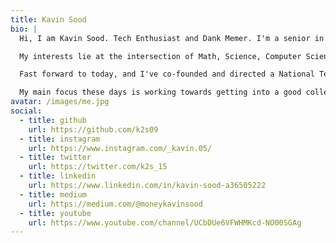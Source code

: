 ```yaml
---
title: Kavin Sood
bio: |
  Hi, I am Kavin Sood. Tech Enthusiast and Dank Memer. I'm a senior in High School in India in the STEM Field. I enjoy creating things that live on the internet. 

  My interests lie at the intersection of Math, Science, Computer Science, and Information Technology. I'm attracted to STEM because of my organized, analytical, and goal-oriented nature. My academic achievements and expertise go hand-in-hand with my active participation in the Tech Cohort of our time. I am also responsible, goal-oriented, and very open-minded.

  Fast forward to today, and I've co-founded and directed a National Tech Symposium, founded and presided over my School's Tech Club, and become the IT Captain of my School.

  My main focus these days is working towards getting into a good college, pursuing my passion in the field of Tech, and becoming a better individual.
avatar: /images/me.jpg
social:
  - title: github
    url: https://github.com/k2s09
  - title: instagram
    url: https://www.instagram.com/_kavin.05/
  - title: twitter
    url: https://twitter.com/k2s_15
  - title: linkedin
    url: https://www.linkedin.com/in/kavin-sood-a36505222
  - title: medium
    url: https://medium.com/@moneykavinsood
  - title: youtube
    url: https://www.youtube.com/channel/UCbDUe6VFWHMKcd-NO00SGAg
---
```


